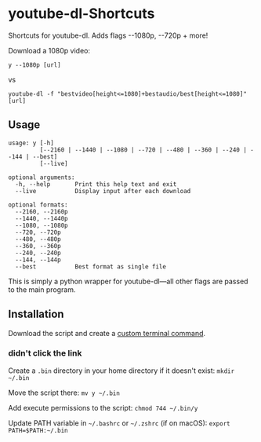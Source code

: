 # youtube-dl-Shortcuts
Shortcuts for youtube-dl. Adds flags --1080p, --720p + more!

Download a 1080p video:

```
y --1080p [url]
``` 
 
vs 
 
```
youtube-dl -f "bestvideo[height<=1080]+bestaudio/best[height<=1080]" [url]
```


## Usage
```
usage: y [-h]
         [--2160 | --1440 | --1080 | --720 | --480 | --360 | --240 | --144 | --best]
         [--live]

optional arguments:
  -h, --help       Print this help text and exit
  --live           Display input after each download

optional formats:
  --2160, --2160p
  --1440, --1440p
  --1080, --1080p
  --720, --720p
  --480, --480p
  --360, --360p
  --240, --240p
  --144, --144p
  --best           Best format as single file
  ```
  This is simply a python wrapper for youtube-dl—all other flags are passed to the main program.
    
  ## Installation
  
  Download the script and create a [custom terminal command](https://askubuntu.com/questions/118312/how-can-i-create-a-custom-terminal-command-to-run-a-script).
  
  ### didn't click the link
  
  Create a `.bin` directory in your home directory if it doesn't exist: `mkdir ~/.bin`
  
  Move the script there: `mv y ~/.bin`
  
  Add execute permissions to the script: `chmod 744 ~/.bin/y`

  Update PATH variable in `~/.bashrc` or `~/.zshrc` (if on macOS): `export PATH=$PATH:~/.bin`
 
